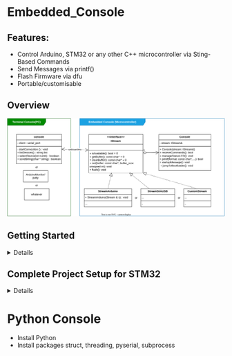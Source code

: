 # Embedded_Console
## Features:
- Control Arduino, STM32 or any other C++ microcontroller via Sting-Based Commands
- Send Messages via printf()
- Flash Firmware via dfu
- Portable/customisable

## Overview
![Diagram](./doc/pic/overview_uml.svg)

## Getting Started
<details>
	
### Adding Microcontroller Firmware
- Copy or include ./firmware-mcu/ in your project.
- Choose with what hardware y wanna acess the console. UART? USB? Serial?
- Choose an exisitng Stream object or create your own by inheriting from <<interface>> IStream.h. 
- create a console object with given stream.
```Cpp
#include "Console.h"
#include "StreamStmUSB.h"
StreamStmUSB streamUSB;
Console console(streamUSB);
```
- rework bool Console::recieveCommands() in /src/Console.cpp to fit your needs.
- call console.recieveCommands() periodicly in your code (as quick as feasable).
```Cpp
while(1){
console.recieveCommands();
HAL_delay(10):
}
```
### First bootup
- Flash the microcontroller with console (s. Setup)
- Connect microcontroller via USB Cable to Computer
- Run Console ./Python Console (PC)/console.py. Should autoconnect.
  If not: check errors. 
	  use /l for list of connected Devices, 
	  if y found yours, use /s number to connect
- use /t string to send strings to your microcontroller

</details>

## Complete Project Setup for STM32
<details>
	
### 1. CubeMX
- Enable USB
- Configure USB_DEVICE as VCP
- Compile as CMake Project

### 2. Change CMake projet form C to Cpp
- rename main.c to main.cpp,
- change the file name main.c to main.cpp in cmake\stm32cubemx\CMakeLists.txt,
- add C++ as a language to CMakeLists.txt:
```CMake
enable_language(C CXX ASM)
```

### 3. CMakeList.txt
- add libary: 

```CMake
add_subdirectory(./Embedded_Console/firmware-mcu/)
target_link_libraries(${CMAKE_PROJECT_NAME}
    embedded_console
)
```

- to enable floats in printf add:
```CMake
# Enable hardware floating-point support in the compiler (if applicable)
set(CMAKE_C_FLAGS "${CMAKE_C_FLAGS} -mfpu=fpv4-sp-d16 -mfloat-abi=hard")

# Add the linker flag to enable floating-point support in printf
set(CMAKE_EXE_LINKER_FLAGS "${CMAKE_EXE_LINKER_FLAGS} -u _printf_float -u _scanf_float")

# Link the math library to support floating-point operations
target_link_libraries(${PROJECT_NAME} m)

# Allow GCC extensions (binary literals, etc.)
set(CMAKE_C_FLAGS "${CMAKE_C_FLAGS} -std=gnu11")
```
- to export to .bin for dfu:
```CMake
# to export to .bin for dfu:
add_custom_command(TARGET ${CMAKE_PROJECT_NAME} POST_BUILD
    COMMAND ${CMAKE_OBJCOPY} -O binary $<TARGET_FILE:${CMAKE_PROJECT_NAME}> ${CMAKE_PROJECT_NAME}.bin
)
# post-build automatic upload
add_custom_command(TARGET stm32f401ConsoleTest POST_BUILD
    COMMAND ${CMAKE_COMMAND} -E echo "Flashing via DFU..."
    COMMAND ${CMAKE_CURRENT_SOURCE_DIR}/dfu-util-static.exe
            -a 0 -i 0 -s 0x08000000:leave
            -D ${CMAKE_CURRENT_BINARY_DIR}/stm32f401ConsoleTest.bin
    COMMENT "Uploading firmware using dfu-util (live output)"
    VERBATIM
)
```

## 4. Device Firmware Update via dfu-util
- install/download dfu-util from https://dfu-util.sourceforge.net/
- Windows only: install required Driver (s. dfu-util website)
- flash with
```
.\dfu-util-static.exe -a 0 -i 0 -s 0x08000000:leave -D .\build\Debug\ProjekName.bin
```
</details>

# Python Console
- Install Python
- Install packages struct, threading, pyserial, subprocess

